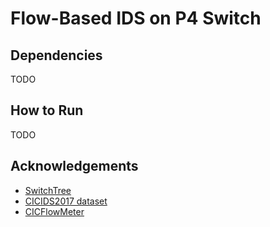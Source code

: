 # Flow-Based IDS on P4 Switch

## Dependencies

TODO

## How to Run

TODO

## Acknowledgements

- [SwitchTree](https://github.com/ksingh25/SwitchTree)
- [CICIDS2017 dataset](https://www.unb.ca/cic/datasets/ids-2017.html)
- [CICFlowMeter](https://github.com/CanadianInstituteForCybersecurity/CICFlowMeter)
